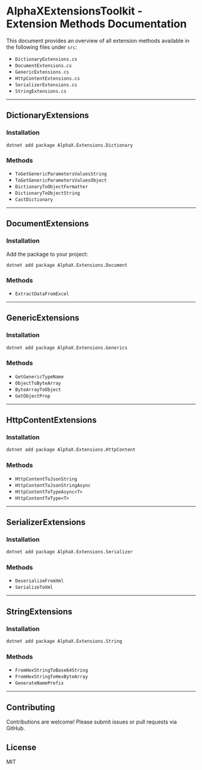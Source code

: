 # AlphaXExtensionsToolkit - Extension Methods Documentation

This document provides an overview of all extension methods available in the following files under `src`:

- `DictionaryExtensions.cs`
- `DocumentExtensions.cs`
- `GenericExtensions.cs`
- `HttpContentExtensions.cs`
- `SerializerExtensions.cs`
- `StringExtensions.cs`

---

## DictionaryExtensions

### Installation

```shell
dotnet add package AlphaX.Extensions.Dictionary
```

### Methods

- `ToGetGenericParametersValuesString`
- `ToGetGenericParametersValuesObject`
- `DictionaryToObjectFormatter`
- `DictionaryToObjectString`
- `CastDictionary`

---

## DocumentExtensions

### Installation

Add the package to your project:

```shell
dotnet add package AlphaX.Extensions.Document
```

### Methods

- `ExtractDataFromExcel`

---

## GenericExtensions

### Installation

```bash
dotnet add package AlphaX.Extensions.Generics
```

### Methods

- `GetGenericTypeName`
- `ObjectToByteArray`
- `ByteArrayToObject`
- `GetObjectProp`

---

## HttpContentExtensions

### Installation

```bash
dotnet add package AlphaX.Extensions.HttpContent
```

### Methods

- `HttpContentToJsonString`
- `HttpContentToJsonStringAsync`
- `HttpContentToTypeAsync<T>`
- `HttpContentToType<T>`

---

## SerializerExtensions

### Installation

```bash
dotnet add package AlphaX.Extensions.Serializer
```

### Methods

- `DeserializeFromXml`
- `SerializeToXml`

---

## StringExtensions

### Installation

```bash
dotnet add package AlphaX.Extensions.String
```

### Methods

- `FromHexStringToBase64String`
- `FromHexStringToHexByteArray`
- `GenerateNamePrefix`

---

## Contributing

Contributions are welcome! Please submit issues or pull requests via GitHub.

## License

MIT
